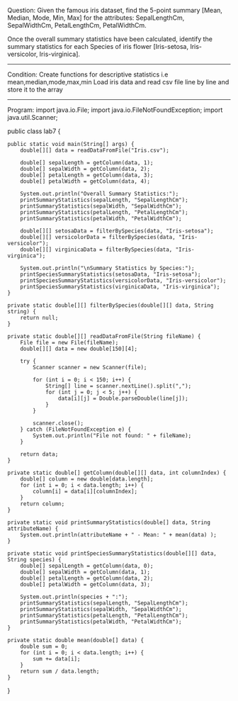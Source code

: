 Question:
Given the famous iris dataset, find the 5-point summary [Mean, Median, Mode, Min, Max] for the attributes: SepalLengthCm, SepalWidthCm, PetalLengthCm, PetalWidthCm.

Once the overall summary statistics have been calculated, identify the summary statistics for each Species of iris flower [Iris-setosa, Iris-versicolor, Iris-virginica].

------------------------------------------------------------------------------------------------------------

Condition:
Create functions for descriptive statistics i.e mean,median,mode,max,min
Load iris data and read csv file line by line and store it to the array

------------------------------------------------------------------------------------------------------------

Program:
import java.io.File;
import java.io.FileNotFoundException;
import java.util.Scanner;

public class lab7 {

    public static void main(String[] args) {
        double[][] data = readDataFromFile("Iris.csv");

        double[] sepalLength = getColumn(data, 1);
        double[] sepalWidth = getColumn(data, 2);
        double[] petalLength = getColumn(data, 3);
        double[] petalWidth = getColumn(data, 4);

        System.out.println("Overall Summary Statistics:");
        printSummaryStatistics(sepalLength, "SepalLengthCm");
        printSummaryStatistics(sepalWidth, "SepalWidthCm");
        printSummaryStatistics(petalLength, "PetalLengthCm");
        printSummaryStatistics(petalWidth, "PetalWidthCm");

        double[][] setosaData = filterBySpecies(data, "Iris-setosa");
        double[][] versicolorData = filterBySpecies(data, "Iris-versicolor");
        double[][] virginicaData = filterBySpecies(data, "Iris-virginica");

        System.out.println("\nSummary Statistics by Species:");
        printSpeciesSummaryStatistics(setosaData, "Iris-setosa");
        printSpeciesSummaryStatistics(versicolorData, "Iris-versicolor");
        printSpeciesSummaryStatistics(virginicaData, "Iris-virginica");
    }

    private static double[][] filterBySpecies(double[][] data, String string) {
        return null;
    }

    private static double[][] readDataFromFile(String fileName) {
        File file = new File(fileName);
        double[][] data = new double[150][4];

        try {
            Scanner scanner = new Scanner(file);

            for (int i = 0; i < 150; i++) {
                String[] line = scanner.nextLine().split(",");
                for (int j = 0; j < 5; j++) {
                    data[i][j] = Double.parseDouble(line[j]);
                }
            }

            scanner.close();
        } catch (FileNotFoundException e) {
            System.out.println("File not found: " + fileName);
        }

        return data;
    }

    private static double[] getColumn(double[][] data, int columnIndex) {
        double[] column = new double[data.length];
        for (int i = 0; i < data.length; i++) {
            column[i] = data[i][columnIndex];
        }
        return column;
    }

    private static void printSummaryStatistics(double[] data, String attributeName) {
        System.out.println(attributeName + " - Mean: " + mean(data) );
    }

    private static void printSpeciesSummaryStatistics(double[][] data, String species) {
        double[] sepalLength = getColumn(data, 0);
        double[] sepalWidth = getColumn(data, 1);
        double[] petalLength = getColumn(data, 2);
        double[] petalWidth = getColumn(data, 3);

        System.out.println(species + ":");
        printSummaryStatistics(sepalLength, "SepalLengthCm");
        printSummaryStatistics(sepalWidth, "SepalWidthCm");
        printSummaryStatistics(petalLength, "PetalLengthCm");
        printSummaryStatistics(petalWidth, "PetalWidthCm");
    }

    private static double mean(double[] data) {
        double sum = 0;
        for (int i = 0; i < data.length; i++) {
            sum += data[i];
        }
        return sum / data.length;
    }
}
    
       

